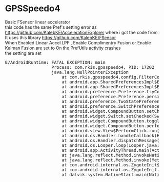 # GPSSpeedo4<br>
Basic FSensor linear accelerator <br>
this code has the same Pref's setting error as https://github.com/KalebKE/AccelerationExplorer where i got the code from<br>
It uses this library https://github.com/KalebKE/FSensor <br>
When Enabled Linear Accel LPF , Enable Complimentry Fusion or Enable Kalman Fusion are set to On the PrefUtils activity crashes<br>
the setting are set <br>
<pre>
E/AndroidRuntime: FATAL EXCEPTION: main
                  Process: com.rkis.gpsspeedo4, PID: 17202
                  java.lang.NullPointerException
                      at com.rkis.gpsspeedo4.config.FilterConfigActivity.onSharedPreferenceChanged(FilterConfigActivity.java:109)
                      at android.app.SharedPreferencesImpl$EditorImpl.notifyListeners(SharedPreferencesImpl.java:475)
                      at android.app.SharedPreferencesImpl$EditorImpl.apply(SharedPreferencesImpl.java:385)
                      at android.preference.Preference.tryCommit(Preference.java:1401)
                      at android.preference.Preference.persistBoolean(Preference.java:1667)
                      at android.preference.TwoStatePreference.setChecked(TwoStatePreference.java:84)
                      at android.preference.SwitchPreference$Listener.onCheckedChanged(SwitchPreference.java:55)
                      at android.widget.CompoundButton.setChecked(CompoundButton.java:127)
                      at android.widget.Switch.setChecked(Switch.java:666)
                      at android.widget.CompoundButton.toggle(CompoundButton.java:87)
                      at android.widget.CompoundButton.performClick(CompoundButton.java:99)
                      at android.view.View$PerformClick.run(View.java:18772)
                      at android.os.Handler.handleCallback(Handler.java:808)
                      at android.os.Handler.dispatchMessage(Handler.java:103)
                      at android.os.Looper.loop(Looper.java:193)
                      at android.app.ActivityThread.main(ActivityThread.java:5292)
                      at java.lang.reflect.Method.invokeNative(Native Method)
                      at java.lang.reflect.Method.invoke(Method.java:515)
                      at com.android.internal.os.ZygoteInit$MethodAndArgsCaller.run(ZygoteInit.java:825)
                      at com.android.internal.os.ZygoteInit.main(ZygoteInit.java:641)
                      at dalvik.system.NativeStart.main(Native Method)
                      
                      </pre>
